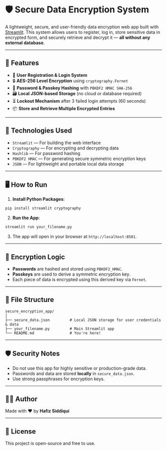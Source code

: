 # 🛡️ Secure Data Encryption System

A lightweight, secure, and user-friendly data encryption web app built with [Streamlit](https://streamlit.io/). This system allows users to register, log in, store sensitive data in encrypted form, and securely retrieve and decrypt it — **all without any external database**.

---

## 🚀 Features

- 🔐 **User Registration & Login System**
- 🔒 **AES-256 Level Encryption** using `cryptography.Fernet`
- 🧠 **Password & Passkey Hashing** with `PBKDF2 HMAC SHA-256`
- 🗃️ **Local JSON-based Storage** (no cloud or database required)
- ⏳ **Lockout Mechanism** after 3 failed login attempts (60 seconds)
- 📦 **Store and Retrieve Multiple Encrypted Entries**

---

## 🧩 Technologies Used

- `Streamlit` — For building the web interface
- `Cryptography` — For encrypting and decrypting data
- `Hashlib` — For password hashing
- `PBKDF2 HMAC` — For generating secure symmetric encryption keys
- `JSON` — For lightweight and portable local data storage

---

## 🖥️ How to Run

1. **Install Python Packages**:

```bash
pip install streamlit cryptography
```

2. **Run the App**:

```bash
streamlit run your_filename.py
```

3. The app will open in your browser at `http://localhost:8501`.

---

## 🔐 Encryption Logic

- **Passwords** are hashed and stored using `PBKDF2_HMAC`.
- **Passkeys** are used to derive a symmetric encryption key.
- Each piece of data is encrypted using this derived key via `Fernet`.

---

## 📂 File Structure

```
secure_encryption_app/
│
├── secure_data.json         # Local JSON storage for user credentials & data
├── your_filename.py         # Main Streamlit app
└── README.md                # You're here!
```

---

## 🛡️ Security Notes

- Do not use this app for highly sensitive or production-grade data.
- Passwords and data are stored **locally** in `secure_data.json`.
- Use strong passphrases for encryption keys.

---

## 🙋‍♂️ Author

Made with ❤️ by **Hafiz Siddiqui**

---

## 📜 License

This project is open-source and free to use.
```
